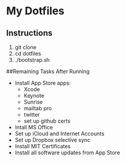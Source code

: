 My Dotfiles
===

## Instructions
1. git clone
2. cd dotfiles
3. ./bootstrap.sh

##Remaining Tasks After Running
* Install App Store apps:
    * Xcode
    * Keynote
    * Sunrise
    * mailtab pro
    * twitter
    * set up github certs
* Intall MS Office
* Set up iCloud and Internet Accounts
* Set up Dropbox selective sync
* Install MIT Certificates
* Install all software updates from App Store
